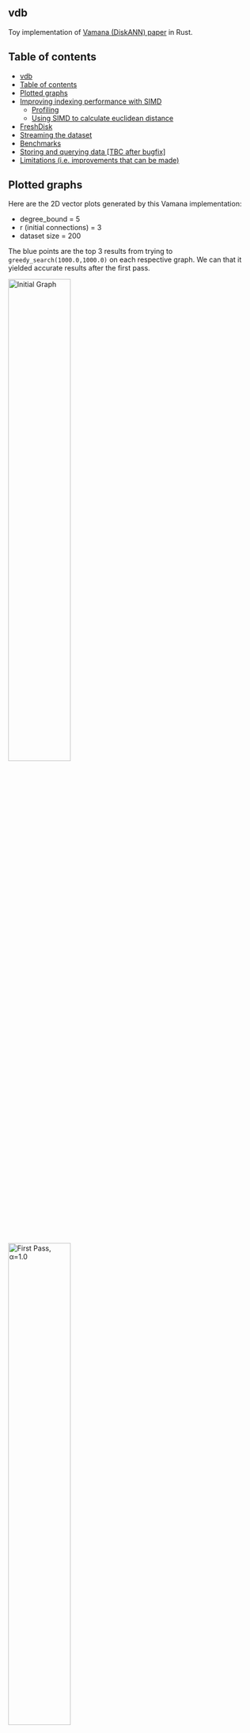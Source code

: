 
## vdb

Toy implementation of [Vamana (DiskANN) paper](https://proceedings.neurips.cc/paper/2019/file/09853c7fb1d3f8ee67a61b6bf4a7f8e6-Paper.pdf) in Rust.

## Table of contents

- [vdb](#vdb)
- [Table of contents](#table-of-contents)
- [Plotted graphs](#plotted-graphs)
- [Improving indexing performance with SIMD](#improving-indexing-performance-with-simd)
  - [Profiling](#profiling)
  - [Using SIMD to calculate euclidean distance](#using-simd-to-calculate-euclidean-distance)
- [FreshDisk](#freshdisk)
- [Streaming the dataset](#streaming-the-dataset)
- [Benchmarks](#benchmarks)
- [Storing and querying data \[TBC after bugfix\]](#storing-and-querying-data-tbc-after-bugfix)
- [Limitations (i.e. improvements that can be made)](#limitations-ie-improvements-that-can-be-made)

## Plotted graphs

Here are the 2D vector plots generated by this Vamana implementation:

- degree_bound = 5
- r (initial connections) = 3
- dataset size = 200

The blue points are the top 3 results from trying to `greedy_search(1000.0,1000.0)` on each respective graph. We can that it yielded accurate results after the first pass.

<img src="static/graph-initial.png" alt="Initial Graph" width="50%">

<img src="static/graph-1.png" alt="First Pass, α=1.0" width="50%">

<img src="static/graph-2.png" alt="Second Pass, α=1.0" width="50%">

## Improving indexing performance with SIMD

Inspired from [qdrant's benchmarks](https://qdrant.tech/benchmarks/), I decided to run vdb with the [dbpedia-entities-openai-1m](https://huggingface.co/datasets/KShivendu/dbpedia-entities-openai-1M) dataset.

- 1 million of 1536 dimension vectors

Using only in-mem indexing, the full indexing's latency came at `200s ~ 250s`

### Profiling

To identify the bottleneck, I used [cargo flamegraph](https://github.com/flamegraph-rs/flamegraph) to profile the indexing on just 1 parquet file of the dataset (i.e. 38k of 1536 dimension vectors).

<img src="static/before_simd_euclidean_distance_flamegraph.svg" alt="flamegraph" width="100%">

> See the `vdb::graph::graph::Graph::Index` trace

We can see that `euclidean_distance` takes up the majority of CPU time in `greedy_search` and `robust_prune`.
My simple implementation below scales linearly with the no. of dimensions. Hence, it's slow for our 1536 dimension dataset.

```rust
fn euclidean_distance(a: &[f32], b: &[f32]) -> i64 {
    let mut squared_distance: f32 = 0.0;
    for i in 0..a.len() {
        let difference = a[i] - b[i];
        squared_distance += difference * difference;
    }
    squared_distance.sqrt() as i64
}
```

### Using SIMD to calculate euclidean distance

SIMD is a natural fit for this calculation. Using the [simsimd](https://docs.rs/simsimd/latest/simsimd/index.html) crate is trivial:

```rust
use simsimd::SpatialSimilarity;

fn euclidean_distance(a: &[f32], b: &[f32]) -> i64 {
    let l2sq_dist = f32::l2sq(a, b); 
    l2sq_dist.unwrap() as i64
}
```

The full in-mem indexing's latency now takes around `40s~51s`, about a 5x improvement. From the updated flamegraph, we can also see that `euclidean_distance` is no longer hogging the CPU time.

- Reading the dataset became the dominating factor

<img src="static/after_simd_flamegraph.svg" alt="flamegraph" width="100%">

> See the `vdb::graph::graph::Graph::Index` trace

## FreshDisk

To handle large datasets, I implemented `src/storage/fresh_disk.rs` based on the [FreshDisk paper](https://arxiv.org/pdf/2105.09614). It's quite similar to LSM trees.

## Streaming the dataset

While trying to use the load and index `dbpedia-entities-openai-1M` the dataset into the FreshDisk index, the process would hang/OOM. The full dataset is 18G and I would have other processes running on my PC.

To mitigate this, instead of loading in the full dataset, the vectors are loaded from each file lazily via an `Iterator`.

- Noted that this interferes with indexing latency

## Benchmarks

Using the 1,000,000 vectors of 1536 dimension from the dbpedia dataset, I compared the following storage implementation.

- [In-mem](src/storage/inmem.rs) where all indexes and operations are in-mem
- [Naive disk](src/storage/disk.rs) where all indexes and operations are on disk
- [Fresh-Disk](src/storage/fresh_disk.rs) where indexes and operations are in a mix of in-mem and on-disk
  - The numbers reflects the hybrid approach

| Storage type | Indexing time |
|--------------|---------------|
| In-mem       | 51s           |
| Naive disk   | 1829s         |
| Fresh-Disk   | 219s          |

## Storing and querying data [TBC after bugfix]

Initially, the toy implementation only stored vectors and no the text data. I decided to add it in for a more practical showcase. Data is all stored in-memory.

Because the embeddings are via OpenAI's paid `text-embedding-ada-002` and to keep it simple, I will query the index with a known vector from the dataset.

The query vector is loaded from [dataset/query.txt](dataset/query.txt). Using the query vector of `<dbpedia:An_American_in_Paris>`, we query the index with `k=5` (5 most similar). We see that we are able to retrieve the correct match in the 3rd hit.

```
Animalia is an illustrated children's book by Graeme Base. It was originally published in 1986, followed by a tenth anniversary edition in 1996, and a 25th anniversary edition in 2012. Over three million copies have been sold.   A special numbered and signed anniversary edition was also published in 1996, with an embossed gold jacket.

The Academy Awards are the oldest awards ceremony for achievements in motion pictures. The Academy Award for Best Production Design recognizes achievement in art direction on a film. The category's original name was Best Art Direction, but was changed to its current name in 2012 for the 85th Academy Awards.  This change resulted from the Art Director's branch of the Academy being renamed the Designer's branch.

**An American in Paris is a jazz-influenced symphonic poem by the American composer George Gershwin, written in 1928. Inspired by the time Gershwin had spent in Paris, it evokes the sights and energy of the French capital in the 1920s and is one of his best-known compositions.Gershwin composed An American in Paris on commission from the conductor Walter Damrosch. He scored the piece for the standard instruments of the symphony orchestra plus celesta, saxophones, and automobile horns.**

Baron Peter Pavlovich Shafirov (Russian: Пётр Павлович Шафиров) (1670—1739), Russian statesman, one of the ablest coadjutors of Peter the Great.

The term warhead refers to the explosive and/or toxic material that is delivered by a missile, rocket, or torpedo.
```

## Limitations (i.e. improvements that can be made)

As this is a toy project to learn more about Rust and db development, there are several limitations

1. Does not support delete
2. Indexes are rebuilt everytime
3. WAL not supported